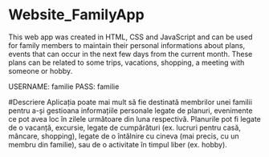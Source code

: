 # Website_FamilyApp
This web app was created in HTML, CSS and JavaScript and can be used for family members to maintain their personal informations about plans, 
events that can occur in the next few days from the current month. These plans can be related to some trips, vacations, shopping, a meeting with someone or hobby.

USERNAME: familie
PASS: familie

#Descriere
Aplicația poate mai mult să fie destinată membrilor unei familii pentru a-și gestioana informațiile personale legate de planuri, 
evenimente ce pot avea loc în zilele următoare din luna respectivă. 
Planurile pot fi legate de o vacanță, excursie, legate de cumpărături (ex. lucruri pentru casă, mâncare, shopping), 
legate de o întălnire cu cineva (mai precis, cu un membru din familie), sau de o activitate în timpul liber (ex. hobby).
